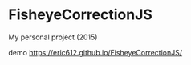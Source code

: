# FisheyeCorrectionJS

My personal project (2015)

demo 
https://eric612.github.io/FisheyeCorrectionJS/
